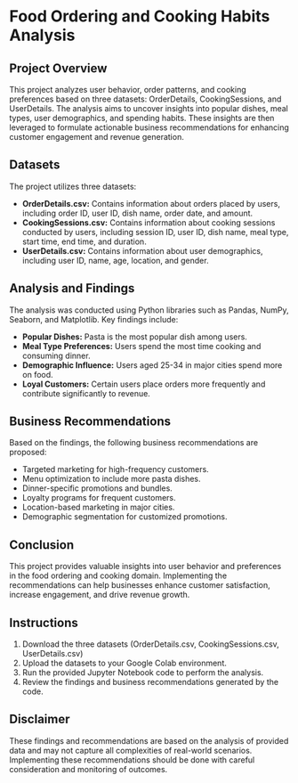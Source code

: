 # Food Ordering and Cooking Habits Analysis

## Project Overview

This project analyzes user behavior, order patterns, and cooking preferences based on three datasets: OrderDetails, CookingSessions, and UserDetails. The analysis aims to uncover insights into popular dishes, meal types, user demographics, and spending habits. These insights are then leveraged to formulate actionable business recommendations for enhancing customer engagement and revenue generation.

## Datasets

The project utilizes three datasets:

*   **OrderDetails.csv:** Contains information about orders placed by users, including order ID, user ID, dish name, order date, and amount.
*   **CookingSessions.csv:** Contains information about cooking sessions conducted by users, including session ID, user ID, dish name, meal type, start time, end time, and duration.
*   **UserDetails.csv:** Contains information about user demographics, including user ID, name, age, location, and gender.

## Analysis and Findings

The analysis was conducted using Python libraries such as Pandas, NumPy, Seaborn, and Matplotlib. Key findings include:

*   **Popular Dishes:** Pasta is the most popular dish among users.
*   **Meal Type Preferences:** Users spend the most time cooking and consuming dinner.
*   **Demographic Influence:** Users aged 25-34 in major cities spend more on food.
*   **Loyal Customers:** Certain users place orders more frequently and contribute significantly to revenue.

## Business Recommendations

Based on the findings, the following business recommendations are proposed:

*   Targeted marketing for high-frequency customers.
*   Menu optimization to include more pasta dishes.
*   Dinner-specific promotions and bundles.
*   Loyalty programs for frequent customers.
*   Location-based marketing in major cities.
*   Demographic segmentation for customized promotions.

## Conclusion

This project provides valuable insights into user behavior and preferences in the food ordering and cooking domain. Implementing the recommendations can help businesses enhance customer satisfaction, increase engagement, and drive revenue growth.


## Instructions

1. Download the three datasets (OrderDetails.csv, CookingSessions.csv, UserDetails.csv)
2. Upload the datasets to your Google Colab environment.
3. Run the provided Jupyter Notebook code to perform the analysis.
4. Review the findings and business recommendations generated by the code.



## Disclaimer

These findings and recommendations are based on the analysis of provided data and may not capture all complexities of real-world scenarios. Implementing these recommendations should be done with careful consideration and monitoring of outcomes.
